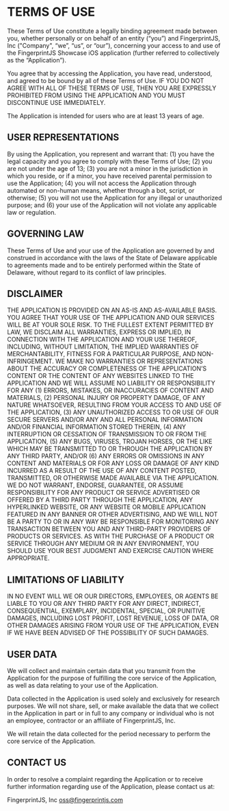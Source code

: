 # TERMS OF USE
These Terms of Use constitute a legally binding agreement made between you, whether personally or on behalf of an entity (“you”) and FingerprintJS, Inc ("Company", “we”, “us”, or “our”), concerning your access to and use of the FingerprintJS Showcase iOS application (further referred to collectively as the “Application”).

You agree that by accessing the Application, you have read, understood, and agreed to be bound by all of these Terms of Use. IF YOU DO NOT AGREE WITH ALL OF THESE TERMS OF USE, THEN YOU ARE EXPRESSLY PROHIBITED FROM USING THE APPLICATION AND YOU MUST DISCONTINUE USE IMMEDIATELY.

The Application is intended for users who are at least 13 years of age.

## USER REPRESENTATIONS
By using the Application, you represent and warrant that: (1) you have the legal capacity and you agree to comply with these Terms of Use; (2) you are not under the age of 13; (3) you are not a minor in the jurisdiction in which you reside, or if a minor, you have received parental permission to use the Application; (4) you will not access the Application through automated or non-human means, whether through a bot, script, or otherwise; (5) you will not use the Application for any illegal or unauthorized purpose; and (6) your use of the Application will not violate any applicable law or regulation.


## GOVERNING LAW
These Terms of Use and your use of the Application are governed by and construed in accordance with the laws of the State of Delaware applicable to agreements made and to be entirely performed within the State of Delaware, without regard to its conflict of law principles.

## DISCLAIMER
THE APPLICATION IS PROVIDED ON AN AS-IS AND AS-AVAILABLE BASIS. YOU AGREE THAT YOUR USE OF THE APPLICATION AND OUR SERVICES WILL BE AT YOUR SOLE RISK. TO THE FULLEST EXTENT PERMITTED BY LAW, WE DISCLAIM ALL WARRANTIES, EXPRESS OR IMPLIED, IN CONNECTION WITH THE APPLICATION AND YOUR USE THEREOF, INCLUDING, WITHOUT LIMITATION, THE IMPLIED WARRANTIES OF MERCHANTABILITY, FITNESS FOR A PARTICULAR PURPOSE, AND NON-INFRINGEMENT. WE MAKE NO WARRANTIES OR REPRESENTATIONS ABOUT THE ACCURACY OR COMPLETENESS OF THE APPLICATION’S CONTENT OR THE CONTENT OF ANY WEBSITES LINKED TO THE APPLICATION AND WE WILL ASSUME NO LIABILITY OR RESPONSIBILITY FOR ANY (1) ERRORS, MISTAKES, OR INACCURACIES OF CONTENT AND MATERIALS, (2) PERSONAL INJURY OR PROPERTY DAMAGE, OF ANY NATURE WHATSOEVER, RESULTING FROM YOUR ACCESS TO AND USE OF THE APPLICATION, (3) ANY UNAUTHORIZED ACCESS TO OR USE OF OUR SECURE SERVERS AND/OR ANY AND ALL PERSONAL INFORMATION AND/OR FINANCIAL INFORMATION STORED THEREIN, (4) ANY INTERRUPTION OR CESSATION OF TRANSMISSION TO OR FROM THE APPLICATION, (5) ANY BUGS, VIRUSES, TROJAN HORSES, OR THE LIKE WHICH MAY BE TRANSMITTED TO OR THROUGH THE APPLICATION BY ANY THIRD PARTY, AND/OR (6) ANY ERRORS OR OMISSIONS IN ANY CONTENT AND MATERIALS OR FOR ANY LOSS OR DAMAGE OF ANY KIND INCURRED AS A RESULT OF THE USE OF ANY CONTENT POSTED, TRANSMITTED, OR OTHERWISE MADE AVAILABLE VIA THE APPLICATION. WE DO NOT WARRANT, ENDORSE, GUARANTEE, OR ASSUME RESPONSIBILITY FOR ANY PRODUCT OR SERVICE ADVERTISED OR OFFERED BY A THIRD PARTY THROUGH THE APPLICATION, ANY HYPERLINKED WEBSITE, OR ANY WEBSITE OR MOBILE APPLICATION FEATURED IN ANY BANNER OR OTHER ADVERTISING, AND WE WILL NOT BE A PARTY TO OR IN ANY WAY BE RESPONSIBLE FOR MONITORING ANY TRANSACTION BETWEEN YOU AND ANY THIRD-PARTY PROVIDERS OF PRODUCTS OR SERVICES. AS WITH THE PURCHASE OF A PRODUCT OR SERVICE THROUGH ANY MEDIUM OR IN ANY ENVIRONMENT, YOU SHOULD USE YOUR BEST JUDGMENT AND EXERCISE CAUTION WHERE APPROPRIATE.

## LIMITATIONS OF LIABILITY
IN NO EVENT WILL WE OR OUR DIRECTORS, EMPLOYEES, OR AGENTS BE LIABLE TO YOU OR ANY THIRD PARTY FOR ANY DIRECT, INDIRECT, CONSEQUENTIAL, EXEMPLARY, INCIDENTAL, SPECIAL, OR PUNITIVE DAMAGES, INCLUDING LOST PROFIT, LOST REVENUE, LOSS OF DATA, OR OTHER DAMAGES ARISING FROM YOUR USE OF THE APPLICATION, EVEN IF WE HAVE BEEN ADVISED OF THE POSSIBILITY OF SUCH DAMAGES.

## USER DATA
We will collect and maintain certain data that you transmit from the Application for the purpose of fulfilling the core service of the Application, as well as data relating to your use of the Application.

Data collected in the Application is used solely and exclusively for research purposes. We will not share, sell, or make available the data that we collect in the Application in part or in full to any company or individual who is not an employee, contractor or an affiliate of FingerprintJS, Inc.

We will retain the data collected for the period necessary to perform the core service of the Application.

## CONTACT US
In order to resolve a complaint regarding the Application or to receive further information regarding use of the Application, please contact us at:

FingerprintJS, Inc
oss@fingerprintjs.com
